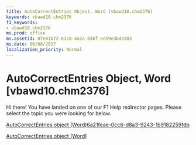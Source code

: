 ```yaml
---
title: AutoCorrectEntries Object, Word [vbawd10.chm2376]
keywords: vbawd10.chm2376
f1_keywords:
- vbawd10.chm2376
ms.prod: office
ms.assetid: 07e61b72-81c8-4a2a-836f-ed59e3b43383
ms.date: 06/08/2017
localization_priority: Normal
---
```



# AutoCorrectEntries Object, Word [vbawd10.chm2376]

Hi there! You have landed on one of our F1 Help redirector pages. Please select the topic you were looking for below.

[AutoCorrectEntries object (Word)6a21feae-0cc6-d8a3-9243-1b9182259fdb](http://msdn.microsoft.com/library/6a21feae-0cc6-d8a3-9243-1b9182259fdb%28Office.15%29.aspx)

[AutoCorrectEntries object (Word)](http://msdn.microsoft.com/library/3823f96c-f600-d279-2592-253025ad63ff%28Office.15%29.aspx)


